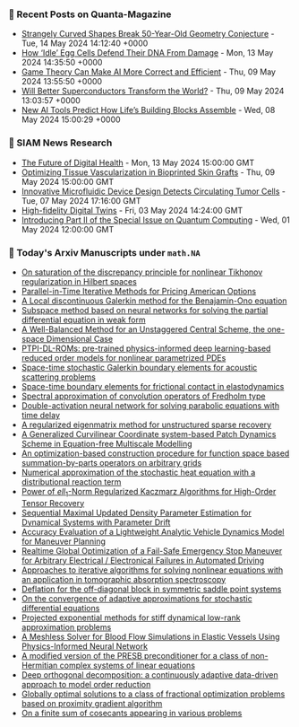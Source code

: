 ### 📝 Recent Posts on Quanta-Magazine
<!-- quanta starts -->
* <a href="https://www.quantamagazine.org/strangely-curved-shapes-break-50-year-old-geometry-conjecture-20240514/">Strangely Curved Shapes Break 50-Year-Old Geometry Conjecture</a> - Tue, 14 May 2024 14:12:40 +0000
* <a href="https://www.quantamagazine.org/how-idle-egg-cells-defend-their-dna-from-damage-20240513/">How ‘Idle’ Egg Cells Defend Their DNA From Damage</a> - Mon, 13 May 2024 14:35:50 +0000
* <a href="https://www.quantamagazine.org/game-theory-can-make-ai-more-correct-and-efficient-20240509/">Game Theory Can Make AI More Correct and Efficient</a> - Thu, 09 May 2024 13:55:50 +0000
* <a href="https://www.quantamagazine.org/will-better-superconductors-transform-the-world-20240509/">Will Better Superconductors Transform the World?</a> - Thu, 09 May 2024 13:03:57 +0000
* <a href="https://www.quantamagazine.org/new-ai-tools-predict-how-lifes-building-blocks-assemble-20240508/">New AI Tools Predict How Life’s Building Blocks Assemble</a> - Wed, 08 May 2024 15:00:29 +0000
<!-- quanta ends -->

### 📝 SIAM News Research
<!-- siam-news starts -->
* <a href="https://sinews.siam.org/Details-Page/the-future-of-digital-health">The Future of Digital Health</a> - Mon, 13 May 2024 15:00:00 GMT
* <a href="https://sinews.siam.org/Details-Page/optimizing-tissue-vascularization-in-bioprinted-skin-grafts">Optimizing Tissue Vascularization in Bioprinted Skin Grafts</a> - Thu, 09 May 2024 15:00:00 GMT
* <a href="https://sinews.siam.org/Details-Page/innovative-microfluidic-device-design-detects-circulating-tumor-cells">Innovative Microfluidic Device Design Detects Circulating Tumor Cells</a> - Tue, 07 May 2024 17:16:00 GMT
* <a href="https://sinews.siam.org/Details-Page/high-fidelity-digital-twins">High-fidelity Digital Twins</a> - Fri, 03 May 2024 14:24:00 GMT
* <a href="https://sinews.siam.org/Details-Page/introducing-part-ii-of-the-special-issue-on-quantum-computing">Introducing Part II of the Special Issue on Quantum Computing</a> - Wed, 01 May 2024 12:00:00 GMT
<!-- siam-news ends -->

### 📝 Today's Arxiv Manuscripts under ``math.NA``
<!-- arxiv-math-na starts -->
* <a href="https://arxiv.org/abs/2405.08269">On saturation of the discrepancy principle for nonlinear Tikhonov regularization in Hilbert spaces</a>
* <a href="https://arxiv.org/abs/2405.08280">Parallel-in-Time Iterative Methods for Pricing American Options</a>
* <a href="https://arxiv.org/abs/2405.08360">A Local discontinuous Galerkin method for the Benajamin-Ono equation</a>
* <a href="https://arxiv.org/abs/2405.08513">Subspace method based on neural networks for solving the partial differential equation in weak form</a>
* <a href="https://arxiv.org/abs/2405.08549">A Well-Balanced Method for an Unstaggered Central Scheme, the one-space Dimensional Case</a>
* <a href="https://arxiv.org/abs/2405.08558">PTPI-DL-ROMs: pre-trained physics-informed deep learning-based reduced order models for nonlinear parametrized PDEs</a>
* <a href="https://arxiv.org/abs/2405.08565">Space-time stochastic Galerkin boundary elements for acoustic scattering problems</a>
* <a href="https://arxiv.org/abs/2405.08566">Space-time boundary elements for frictional contact in elastodynamics</a>
* <a href="https://arxiv.org/abs/2405.08598">Spectral approximation of convolution operators of Fredholm type</a>
* <a href="https://arxiv.org/abs/2405.08690">Double-activation neural network for solving parabolic equations with time delay</a>
* <a href="https://arxiv.org/abs/2405.08721">A regularized eigenmatrix method for unstructured sparse recovery</a>
* <a href="https://arxiv.org/abs/2405.08764">A Generalized Curvilinear Coordinate system-based Patch Dynamics Scheme in Equation-free Multiscale Modelling</a>
* <a href="https://arxiv.org/abs/2405.08770">An optimization-based construction procedure for function space based summation-by-parts operators on arbitrary grids</a>
* <a href="https://arxiv.org/abs/2405.08201">Numerical approximation of the stochastic heat equation with a distributional reaction term</a>
* <a href="https://arxiv.org/abs/2405.08275">Power of $ell_1$-Norm Regularized Kaczmarz Algorithms for High-Order Tensor Recovery</a>
* <a href="https://arxiv.org/abs/2405.08307">Sequential Maximal Updated Density Parameter Estimation for Dynamical Systems with Parameter Drift</a>
* <a href="https://arxiv.org/abs/2405.08343">Accuracy Evaluation of a Lightweight Analytic Vehicle Dynamics Model for Maneuver Planning</a>
* <a href="https://arxiv.org/abs/2405.08401">Realtime Global Optimization of a Fail-Safe Emergency Stop Maneuver for Arbitrary Electrical / Electronical Failures in Automated Driving</a>
* <a href="https://arxiv.org/abs/2405.08635">Approaches to iterative algorithms for solving nonlinear equations with an application in tomographic absorption spectroscopy</a>
* <a href="https://arxiv.org/abs/2305.17693">Deflation for the off-diagonal block in symmetric saddle point systems</a>
* <a href="https://arxiv.org/abs/2311.14201">On the convergence of adaptive approximations for stochastic differential equations</a>
* <a href="https://arxiv.org/abs/2312.00172">Projected exponential methods for stiff dynamical low-rank approximation problems</a>
* <a href="https://arxiv.org/abs/2312.05601">A Meshless Solver for Blood Flow Simulations in Elastic Vessels Using Physics-Informed Neural Network</a>
* <a href="https://arxiv.org/abs/2402.11184">A modified version of the PRESB preconditioner for a class of non-Hermitian complex systems of linear equations</a>
* <a href="https://arxiv.org/abs/2404.18841">Deep orthogonal decomposition: a continuously adaptive data-driven approach to model order reduction</a>
* <a href="https://arxiv.org/abs/2306.11286">Globally optimal solutions to a class of fractional optimization problems based on proximity gradient algorithm</a>
* <a href="https://arxiv.org/abs/2312.16657">On a finite sum of cosecants appearing in various problems</a>
<!-- arxiv-math-na ends -->
